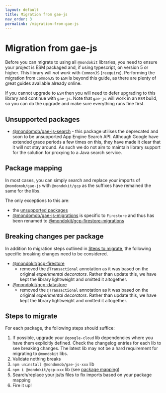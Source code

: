 ```yaml
---
layout: default
title: Migration from gae-js
nav_order: 3
permalink: /migration-from-gae-js
---
```


# Migration from gae-js

Before you can migrate to using all `@mondokit` libraries, you need to ensure your project is ESM packaged and, if using typescript, on version 5 or higher. This library will _not work_ with `CommonJS` (`reequire`).
Performing the migration from `CommonJS` to `ESM` is beyond this guide, as there are plenty of great guides available already online.

If you cannot upgrade to `ESM` then you will need to defer upgrading to this library and continue with `gae-js`. Note that `gae-js` will work in an `ESM` build, so you can do the upgrade and make sure everything runs fine first.

## Unsupported packages

* [@mondomob/gae-js-search](https://mondo-mob.github.io/gae-js-docs/packages/gae-js-gae-search.html) - this package utilises the deprecated and soon to be unsupported App Engine Search API. Although Google have extended grace periods a few times on this, they have made it clear that it will not stay around. As such we do not aim to maintain library support for the solution for proxying to a Java search service.


## Package mapping

In most cases, you can simply search and replace your imports of `@mondomob/gae-js` with `@mondokit/gcp` as the suffixes have remained the same for the libs.

The only exceptions to this are:
* the [unsupported packages](#unsupported-packages)
* [@mondomob/gae-js-migrations](https://mondo-mob.github.io/gae-js-docs/packages/gae-js-migrations.html) is specific to `Firestore` and thus has been renamed to [@mondokit/gcp-firestore-migrations](../packages/gcp-firestore-migrations.md)

## Breaking changes per package
In addition to migration steps outlined in [Steps to migrate](#steps-to-migrate), the following specific breaking changes need to be considered.

* [@mondokit/gcp-firestore](../packages/gcp-firestore.md) 
  * removed the `@Transactional` annotation as it was based on the original _experimental decorators_. Rather than update this, we have kept the library lightweight and omitted it altogether.
* [@mondokit/gcp-datastore](../packages/gcp-datastore.md) 
  * removed the `@Transactional` annotation as it was based on the original _experimental decorators_. Rather than update this, we have kept the library lightweight and omitted it altogether.

## Steps to migrate

For each package, the following steps should suffice:

1. If possible, upgrade your `@google-cloud` lib dependencies where you have them explicitly defined. Check the changelog entries for each lib to see breaking changes. The latest lib may not be a hard requirement for migrating to `@mondokit` libs.
2. Validate nothing breaks
3. `npm uninstall @mondomob/gae-js-xxx` lib
4. `npm i @mondokit/gcp-xxx` lib (see [package mapping](#package-mapping))
5. Search/replace your js/ts files to fix imports based on your package mapping
6. Fire it up!

